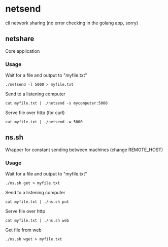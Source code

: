 # netsend
cli network sharing
(no error checking in the golang app, sorry)
## netshare
Core application
### Usage

Wait for a file and output to "myfile.txt"
```
./netsend -l 5000 > myfile.txt
```

Send to a listening computer
```
cat myfile.txt | ./netsend -s mycomputer:5000
```

Serve file over http (for curl)
```
cat myfile.txt | ./netsend -w 5000
```

## ns.sh
Wrapper for constant sending between machines (change REMOTE_HOST)

### Usage
Wait for a file and output to "myfile.txt"
```
./ns.sh get > myfile.txt
```

Send to a listening computer
```
cat myfile.txt | ./ns.sh put
```

Serve file over http
```
cat myfile.txt | ./ns.sh web
```
Get file from web
```
./ns.sh wget > myfile.txt
```
